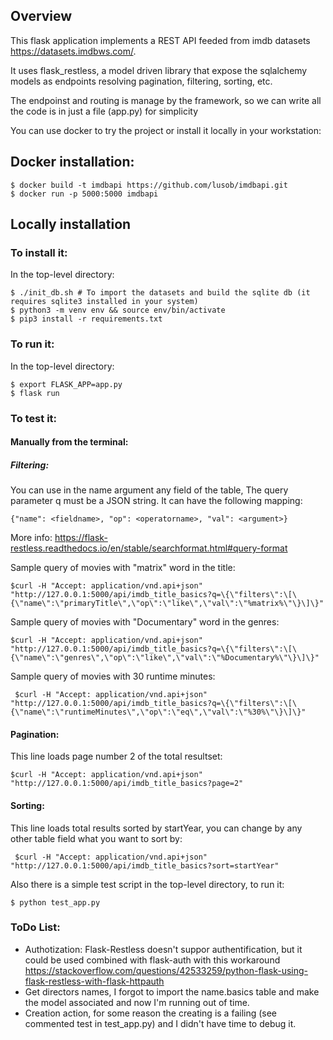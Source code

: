 ## Overview

This flask application implements a REST API feeded from imdb datasets https://datasets.imdbws.com/. 

It uses flask_restless, a model driven library that expose the sqlalchemy models as endpoints resolving pagination, filtering, sorting, etc.

The endpoinst and routing is manage by the framework, so we can write all the code is in just a file (app.py) for simplicity

You can use docker to try the project or install it locally in your workstation:

## Docker installation:

    $ docker build -t imdbapi https://github.com/lusob/imdbapi.git
    $ docker run -p 5000:5000 imdbapi


## Locally installation

### To install it:

In the top-level directory:

    $ ./init_db.sh # To import the datasets and build the sqlite db (it requires sqlite3 installed in your system)
    $ python3 -m venv env && source env/bin/activate
    $ pip3 install -r requirements.txt 

### To run it:

In the top-level directory:

    $ export FLASK_APP=app.py
    $ flask run

### To test it:


#### Manually from the terminal:

##### Filtering:

You can use in the name argument any field of the table, The query parameter q must be a JSON string. It can have the following mapping:

    {"name": <fieldname>, "op": <operatorname>, "val": <argument>}

More info: https://flask-restless.readthedocs.io/en/stable/searchformat.html#query-format
    
Sample query of movies with "matrix" word in the title:
    
    $curl -H "Accept: application/vnd.api+json" "http://127.0.0.1:5000/api/imdb_title_basics?q=\{\"filters\":\[\{\"name\":\"primaryTitle\",\"op\":\"like\",\"val\":\"%matrix%\"\}\]\}"

Sample query of movies with "Documentary" word in the genres:
    
    $curl -H "Accept: application/vnd.api+json" "http://127.0.0.1:5000/api/imdb_title_basics?q=\{\"filters\":\[\{\"name\":\"genres\",\"op\":\"like\",\"val\":\"%Documentary%\"\}\]\}"

Sample query of movies with 30 runtime minutes:
     
     $curl -H "Accept: application/vnd.api+json" "http://127.0.0.1:5000/api/imdb_title_basics?q=\{\"filters\":\[\{\"name\":\"runtimeMinutes\",\"op\":\"eq\",\"val\":\"%30%\"\}\]\}"

#### Pagination: 
This line loads page number 2 of the total resultset:

    $curl -H "Accept: application/vnd.api+json" "http://127.0.0.1:5000/api/imdb_title_basics?page=2"

#### Sorting: 
This line loads total results sorted by startYear, you can change by any other table field what you want to sort by:

     $curl -H "Accept: application/vnd.api+json" "http://127.0.0.1:5000/api/imdb_title_basics?sort=startYear"

Also there is a simple test script in the top-level directory, to run it:

    $ python test_app.py

### ToDo List:

- Authotization: Flask-Restless doesn't suppor authentification, but it could be used combined with flask-auth with this workaround https://stackoverflow.com/questions/42533259/python-flask-using-flask-restless-with-flask-httpauth
- Get directors names, I forgot to import the name.basics table and make the model associated and now I'm running out of time.
- Creation action, for some reason the creating is a failing (see commented test in test_app.py) and I didn't have time to debug it. 
